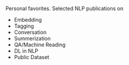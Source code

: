 Personal favorites. Selected NLP publications on
* Embedding
* Tagging
* Conversation
* Summerization
* QA/Machine Reading
* DL in NLP
* Public Dataset
